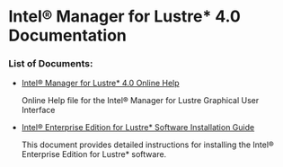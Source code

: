 # Intel® Manager for Lustre\* 4.0 Documentation

### List of Documents:

- [Intel® Manager for Lustre\* 4.0 Online Help](docs/IML_Help_TOC.md)
  
  Online Help file for the Intel® Manager for Lustre Graphical User Interface
- [Intel® Enterprise Edition for Lustre\* Software
Installation Guide](docs/PIG/ig_TOC.md)

  This document provides detailed instructions for installing the Intel® Enterprise Edition for Lustre\* software.  
